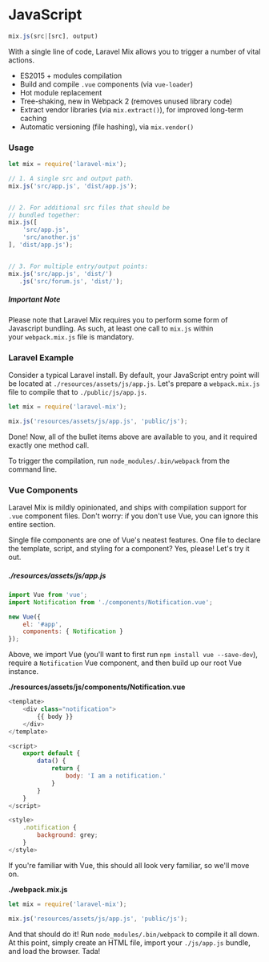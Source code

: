 # JavaScript

```js
mix.js(src|[src], output)
```

With a single line of code, Laravel Mix allows you to trigger a number of vital actions.

* ES2015 + modules compilation
* Build and compile `.vue` components \(via `vue-loader`\)
* Hot module replacement
* Tree-shaking, new in Webpack 2 \(removes unused library code\)
* Extract vendor libraries \(via `mix.extract()`\), for improved long-term caching
* Automatic versioning \(file hashing\), via `mix.vendor()`


### Usage

```js
let mix = require('laravel-mix');

// 1. A single src and output path.
mix.js('src/app.js', 'dist/app.js');


// 2. For additional src files that should be
// bundled together:
mix.js([
    'src/app.js',
    'src/another.js'
], 'dist/app.js');


// 3. For multiple entry/output points:
mix.js('src/app.js', 'dist/')
   .js('src/forum.js', 'dist/');
```

##### Important Note

Please note that Laravel Mix requires you to perform some form of Javascript bundling. As such, at least one call to `mix.js` within your `webpack.mix.js` file is mandatory.

### Laravel Example

Consider a typical Laravel install. By default, your JavaScript entry point will be located at `./resources/assets/js/app.js`. Let's prepare a `webpack.mix.js` file to compile that to `./public/js/app.js`.

```js
let mix = require('laravel-mix');

mix.js('resources/assets/js/app.js', 'public/js');
```

Done! Now, all of the bullet items above are available to you, and it required exactly one method call.

To trigger the compilation, run `node_modules/.bin/webpack` from the command line.

### Vue Components

Laravel Mix is mildly opinionated, and ships with compilation support for `.vue` component files. Don't worry: if you don't use Vue, you can ignore this entire section.

Single file components are one of Vue's neatest features. One file to declare the template, script, and styling for a component? Yes, please! Let's try it out.

##### ./resources/assets/js/app.js

```js
import Vue from 'vue';
import Notification from './components/Notification.vue';

new Vue({
    el: '#app',
    components: { Notification }
});
```

Above, we import Vue \(you'll want to first run `npm install vue --save-dev`\), require a `Notification` Vue component, and then build up our root Vue instance.

**./resources/assets/js/components/Notification.vue**

```js
<template>
    <div class="notification">
        {{ body }}
    </div>
</template>

<script>
    export default {
        data() {
            return {
                body: 'I am a notification.'
            }
        }
    }
</script>

<style>
    .notification {
        background: grey;
    }
</style>
```

If you're familiar with Vue, this should all look very familiar, so we'll move on.

**./webpack.mix.js**

```js
let mix = require('laravel-mix');

mix.js('resources/assets/js/app.js', 'public/js');
```

And that should do it! Run `node_modules/.bin/webpack` to compile it all down. At this point, simply create an HTML file, import your `./js/app.js` bundle, and load the browser. Tada!
